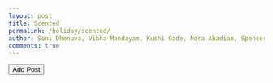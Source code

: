 ```yaml
---
layout: post
title: Scented
permalink: /holiday/scented/
author: Soni Dhenuva, Vibha Mandayam, Kushi Gade, Nora Ahadian, Spencer Lyons
comments: true
---
```


<html>
<button onclick="location.href='{{ site.baseurl }}/holiday/post/'">Add Post</button>
</html>